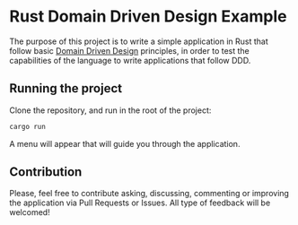 # Rust Domain Driven Design Example

The purpose of this project is to write a simple application in Rust that follow basic [Domain Driven Design](https://dzone.com/refcardz/getting-started-domain-driven) principles, in order to test the capabilities of the language to write applications that follow DDD.


## Running the project

Clone the repository, and run in the root of the project:

```bash
cargo run
```

A menu will appear that will guide you through the application.


## Contribution
Please, feel free to contribute asking, discussing, commenting or improving the application via Pull Requests or Issues. All type of feedback will be welcomed!